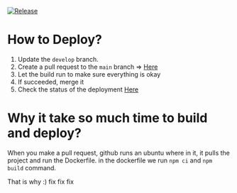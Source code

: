 [![Release](https://github.com/ierfaaan/parnian_front/actions/workflows/deploy.yml/badge.svg)](https://github.com/ierfaaan/parnian_front/actions/workflows/deploy.yml)

# How to Deploy?

1. Update the `develop` branch.
2. Create a pull request to the `main` branch => [Here](https://github.com/ierfaaan/parnian_front/compare/main...develop)
3. Let the build run to make sure everything is okay
4. If succeeded, merge it
5. Check the status of the deployment [Here](https://github.com/ierfaaan/parnian_front/actions)

# Why it take so much time to build and deploy?

When you make a pull request, github runs an ubuntu where in it, it pulls the project and run the Dockerfile. in the dockerfile we run `npm ci` and `npm build` command.

That is why :)
fix fix fix
